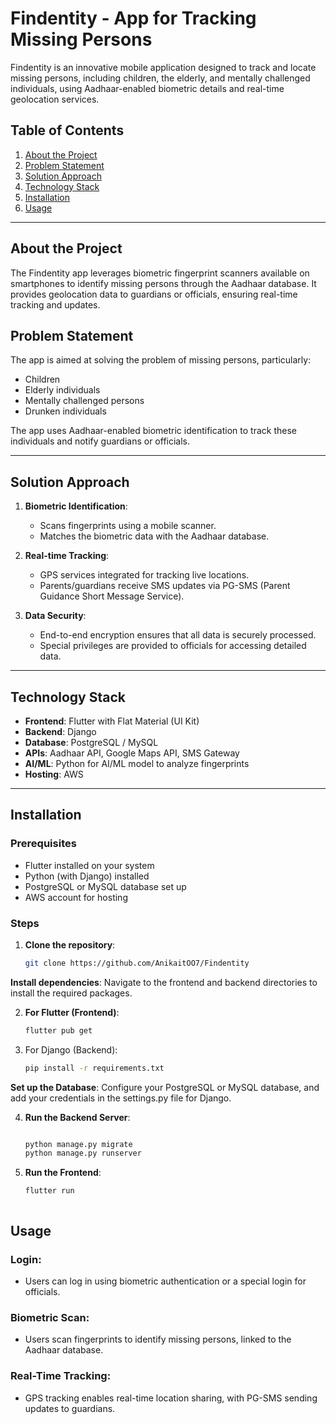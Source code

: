 # Findentity - App for Tracking Missing Persons

Findentity is an innovative mobile application designed to track and locate missing persons, including children, the elderly, and mentally challenged individuals, using Aadhaar-enabled biometric details and real-time geolocation services.

## Table of Contents

1. [About the Project](#about-the-project)
2. [Problem Statement](#problem-statement)
3. [Solution Approach](#solution-approach)
4. [Technology Stack](#technology-stack)
5. [Installation](#installation)
6. [Usage](#usage)

---

## About the Project

The Findentity app leverages biometric fingerprint scanners available on smartphones to identify missing persons through the Aadhaar database. It provides geolocation data to guardians or officials, ensuring real-time tracking and updates.

## Problem Statement

The app is aimed at solving the problem of missing persons, particularly:
- Children
- Elderly individuals
- Mentally challenged persons
- Drunken individuals

The app uses Aadhaar-enabled biometric identification to track these individuals and notify guardians or officials.

---

## Solution Approach

1. **Biometric Identification**:
   - Scans fingerprints using a mobile scanner.
   - Matches the biometric data with the Aadhaar database.
   
2. **Real-time Tracking**:
   - GPS services integrated for tracking live locations.
   - Parents/guardians receive SMS updates via PG-SMS (Parent Guidance Short Message Service).

3. **Data Security**:
   - End-to-end encryption ensures that all data is securely processed.
   - Special privileges are provided to officials for accessing detailed data.

---

## Technology Stack

- **Frontend**: Flutter with Flat Material (UI Kit)
- **Backend**: Django
- **Database**: PostgreSQL / MySQL
- **APIs**: Aadhaar API, Google Maps API, SMS Gateway
- **AI/ML**: Python for AI/ML model to analyze fingerprints
- **Hosting**: AWS

---

## Installation

### Prerequisites
- Flutter installed on your system
- Python (with Django) installed
- PostgreSQL or MySQL database set up
- AWS account for hosting

### Steps

1. **Clone the repository**:
   ```bash
   git clone https://github.com/AnikaitOO7/Findentity

**Install dependencies**: Navigate to the frontend and backend directories to install the required packages.

2. **For Flutter (Frontend)**:

   ```bash
   flutter pub get

3. For Django (Backend):

    ```bash
   pip install -r requirements.txt
**Set up the Database**: Configure your PostgreSQL or MySQL database, and add your credentials in the settings.py file for Django.

4. **Run the Backend Server**:

    ```bash

   python manage.py migrate
   python manage.py runserver
5. **Run the Frontend**:

    ```bash
   flutter run



## Usage
### Login:

- Users can log in using biometric authentication or a special login for officials.
### Biometric Scan:

- Users scan fingerprints to identify missing persons, linked to the Aadhaar database.
### Real-Time Tracking:

- GPS tracking enables real-time location sharing, with PG-SMS sending updates to guardians.
